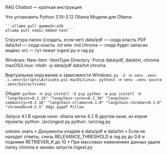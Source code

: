 RAG Chatbot — краткая инструкция

Что установить
Python 3.10–3.12
Ollama
   Модели для Ollama: 
   
    ```ollama pull gemma3n:e2b
    ollama pull nomic-embed-text```

Cтруктура папок (создать, если нет)
   data/pdf   — сюда класть PDF
   data/txt   — сюда класть .txt или .md
   chroma     — сюда будет записан индекс
   src        — тут лежат ingest.py и rag.py

   Windows:
     New-Item -ItemType Directory -Force data\pdf, data\txt, chroma
   macOS/Linux:
     mkdir -p data/pdf data/txt chroma

Виртуальное окружение и зависимости
   Windows:
    ```
     py -3 -m venv .venv
     .\.venv\Scripts\Activate.ps1
   macOS/Linux:
     python3 -m venv .venv
     source .venv/bin/activate
    ```

   Общее:
     ```python -m pip install -U pip
     python -m pip install -U "langchain>=0.2.16" "langchain-core>=0.2.38" "langchain-community>=0.2.16" "langchain-ollama>=0.1.0" "langchain-chroma>=0.1.0" "chromadb>=0.5.5" ddgs pypdf Pillow```

Запуск
   4.1 В одном окне:
   ollama serve
   4.2 В другом окне, из корня проекта:
      python .\src\ingest.py
      python .\src\rag.py


олезно знать
• Документы кладём в data/pdf и data/txt
• Если не находит ответы, снизь RELEVANCE_THRESHOLD в rag.py до 0.6 и подними RETRIEVER_K до 10
• При массовых изменениях данных удали папку chroma и заново запусти ingest.py
